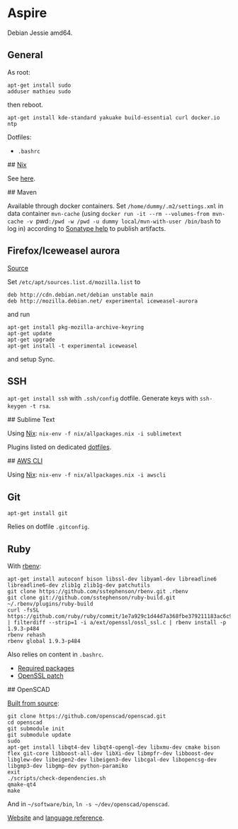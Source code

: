 # Aspire

Debian Jessie amd64.

## General

As root:
```
apt-get install sudo
adduser mathieu sudo
```
then reboot.

`apt-get install kde-standard yakuake build-essential curl docker.io ntp`

Dotfiles:
* `.bashrc`

## [Nix](http://nixos.org/nix/)

See [here](../nix).

## Maven

Available through docker containers. Set `/home/dummy/.m2/settings.xml` in data container `mvn-cache` (using `docker run -it --rm --volumes-from mvn-cache -v `pwd`:/pwd -w /pwd -u dummy local/mvn-with-user /bin/bash` to log in) according to [Sonatype help](https://docs.sonatype.org/display/Repository/Sonatype+OSS+Maven+Repository+Usage+Guide) to publish artifacts.

## Firefox/Iceweasel aurora

[Source](http://mozilla.debian.net/)

Set `/etc/apt/sources.list.d/mozilla.list` to
```
deb http://cdn.debian.net/debian unstable main
deb http://mozilla.debian.net/ experimental iceweasel-aurora
```
and run
```
apt-get install pkg-mozilla-archive-keyring
apt-get update
apt-get upgrade
apt-get install -t experimental iceweasel
``` 

and setup Sync.

## SSH

`apt-get install ssh` with `.ssh/config` dotfile. Generate keys with `ssh-keygen -t rsa`.

## Sublime Text

Using [Nix](../nix): `nix-env -f nix/allpackages.nix -i sublimetext`

Plugins listed on dedicated [dotfiles](../dotfiles/.config/sublime-text-3).

## [AWS CLI](http://aws.amazon.com/documentation/cli/)

Using [Nix](../nix): `nix-env -f nix/allpackages.nix -i awscli`

## Git

`apt-get install git`

Relies on dotfile `.gitconfig`.

## Ruby

With [rbenv](https://github.com/sstephenson/rbenv/):
```
apt-get install autoconf bison libssl-dev libyaml-dev libreadline6 libreadline6-dev zlib1g zlib1g-dev patchutils
git clone https://github.com/sstephenson/rbenv.git .rbenv
git clone git://github.com/sstephenson/ruby-build.git ~/.rbenv/plugins/ruby-build
curl -fsSL https://github.com/ruby/ruby/commit/1e7a929c1d44d7a368fbe379211183ac6c972920.patch | filterdiff --strip=1 -i a/ext/openssl/ossl_ssl.c | rbenv install -p 1.9.3-p484
rbenv rehash
rbenv global 1.9.3-p484
```
Also relies on content in `.bashrc`.

* [Required packages](https://github.com/sstephenson/ruby-build/wiki#wiki-suggested-build-environment)
* [OpenSSL patch](https://github.com/sstephenson/ruby-build/wiki#wiki-openssl-bindings-on-debian-80-jessie)

## OpenSCAD

[Built from source](http://en.wikibooks.org/wiki/OpenSCAD_User_Manual/Building_on_Linux/UNIX):
```
git clone https://github.com/openscad/openscad.git
cd openscad
git submodule init
git submodule update
sudo
apt-get install libqt4-dev libqt4-opengl-dev libxmu-dev cmake bison flex git-core libboost-all-dev libXi-dev libmpfr-dev libboost-dev libglew-dev libeigen2-dev libeigen3-dev libcgal-dev libopencsg-dev libgmp3-dev libgmp-dev python-paramiko
exit
./scripts/check-dependencies.sh
qmake-qt4
make
```

And in `~/software/bin`, `ln -s ~/dev/openscad/openscad`.

[Website](http://www.openscad.org/) and [language reference](http://en.wikibooks.org/wiki/OpenSCAD_User_Manual/The_OpenSCAD_Language).
